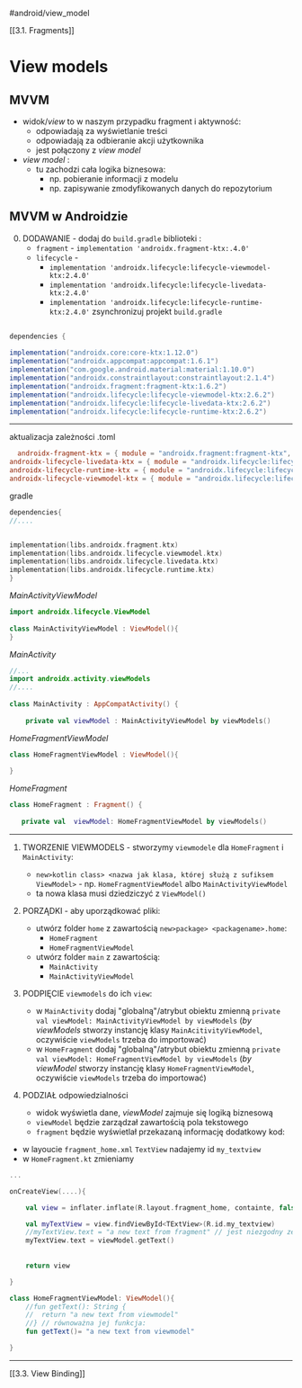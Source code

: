 #android/view_model

[[3.1. Fragments]]



# View models

## **MVVM**
- widok/*view* to w naszym przypadku fragment i aktywność:
	- odpowiadają za wyświetlanie treści
	- odpowiadają za odbieranie akcji użytkownika
	- jest połączony z *view model*
- *view model* :
	- tu zachodzi cała logika biznesowa:
		- np. pobieranie informacji z modelu
		- np. zapisywanie zmodyfikowanych danych do repozytorium



## MVVM w Androidzie
0. DODAWANIE - dodaj do `build.gradle` biblioteki :
	- `fragment` - `implementation 'androidx.fragment-ktx:.4.0' `
	- `lifecycle` - 
		- `implementation 'androidx.lifecycle:lifecycle-viewmodel-ktx:2.4.0'`
		- `implementation 'androidx.lifecycle:lifecycle-livedata-ktx:2.4.0'`
		- `implementation 'androidx.lifecycle:lifecycle-runtime-ktx:2.4.0'`
	zsynchronizuj projekt
`build.gradle`
```groovy
  
dependencies {  
  
implementation("androidx.core:core-ktx:1.12.0")  
implementation("androidx.appcompat:appcompat:1.6.1")  
implementation("com.google.android.material:material:1.10.0")  
implementation("androidx.constraintlayout:constraintlayout:2.1.4")  
implementation("androidx.fragment:fragment-ktx:1.6.2")  
implementation("androidx.lifecycle:lifecycle-viewmodel-ktx:2.6.2")  
implementation("androidx.lifecycle:lifecycle-livedata-ktx:2.6.2")  
implementation("androidx.lifecycle:lifecycle-runtime-ktx:2.6.2")
```

-------------
aktualizacja zależności
.toml

```toml
  androidx-fragment-ktx = { module = "androidx.fragment:fragment-ktx", version.ref = "fragmentKtx" }  
androidx-lifecycle-livedata-ktx = { module = "androidx.lifecycle:lifecycle-livedata-ktx", version.ref = "lifecycleViewmodelKtxVersion" }  
androidx-lifecycle-runtime-ktx = { module = "androidx.lifecycle:lifecycle-runtime-ktx", version.ref = "lifecycleViewmodelKtxVersion" }  
androidx-lifecycle-viewmodel-ktx = { module = "androidx.lifecycle:lifecycle-viewmodel-ktx", version.ref = "lifecycleViewmodelKtxVersion" }
```


gradle
```kotlin
dependencies{
//....


implementation(libs.androidx.fragment.ktx)  
implementation(libs.androidx.lifecycle.viewmodel.ktx)  
implementation(libs.androidx.lifecycle.livedata.ktx)  
implementation(libs.androidx.lifecycle.runtime.ktx)
}
```


*MainActivityViewModel*
```kotlin
import androidx.lifecycle.ViewModel  
  
class MainActivityViewModel : ViewModel(){   
}
```

*MainActivity*
```kotlin
//...
import androidx.activity.viewModels
//....
  
class MainActivity : AppCompatActivity() {  
  
    private val viewModel : MainActivityViewModel by viewModels()


```


*HomeFragmentViewModel*
```kotlin
class HomeFragmentViewModel : ViewModel(){  
  
}
```

*HomeFragment*
```kotlin
class HomeFragment : Fragment() {  
  
   private val  viewModel: HomeFragmentViewModel by viewModels()
```








----------


1. TWORZENIE VIEWMODELS - stworzymy `viewmodele` dla `HomeFragment` i `MainActivity`:
	- `new>kotlin class> <nazwa jak klasa, której służą z sufiksem ViewModel>` - np. `HomeFragmentViewModel` albo `MainActivityViewModel`
	- ta nowa klasa musi dziedziczyć z `ViewModel()`
2. PORZĄDKI - aby uporządkować pliki:
	- utwórz folder `home` z zawartością `new>package> <packagename>.home`:
		- `HomeFragment`
		- `HomeFragmentViewModel`
	- utwórz folder `main` z zawartością:
		- `MainActivity`
		- `MainActivityViewModel`


4. PODPIĘCIE  `viewmodels` do ich `view`:
	- w `MainActivity` dodaj "globalną"/atrybut obiektu zmienną `private val viewModel: MainActivityViewModel by viewModels` (*by viewModels* stworzy instancję klasy `MainAcitivityViewModel`, oczywiście `viewModels` trzeba do importować)
	- w `HomeFragment` dodaj "globalną"/atrybut obiektu zmienną `private val viewModel: HomeFragmentViewModel by viewModels` (*by viewModel* stworzy instancję klasy `HomeFragmentViewModel`, oczywiście `viewModels` trzeba do importować)

5.  PODZIAŁ odpowiedzialności
	- widok wyświetla dane, *viewModel* zajmuje się logiką biznesową
	- `viewModel` będzie zarządzał zawartością pola tekstowego 
	- `fragment` będzie wyświetlał przekazaną informację
dodatkowy kod:
- w layoucie `fragment_home.xml` `TextView` nadajemy id  `my_textview`
- w `HomeFragment.kt` zmieniamy
```kotlin
...

onCreateView(....){

	val view = inflater.inflate(R.layout.fragment_home, containte, false)

	val myTextView = view.findViewById<TExtView>(R.id.my_textview)
	//myTextView.text = "a new text from fragment" // jest niezgodny ze wzorcem MVVM, bo to viewmodel ma zarządzać zawartością pola text
	myTextView.text = viewModel.getText()
	
	
	return view

}
```

```kotlin
class HomeFragmentViewModel: ViewModel(){
	//fun getText(): String {
	//	return "a new text from viewmodel"
	//} // równoważna jej funkcja:
	fun getText()= "a new text from viewmodel"

}
```


--------


[[3.3. View Binding]]

















